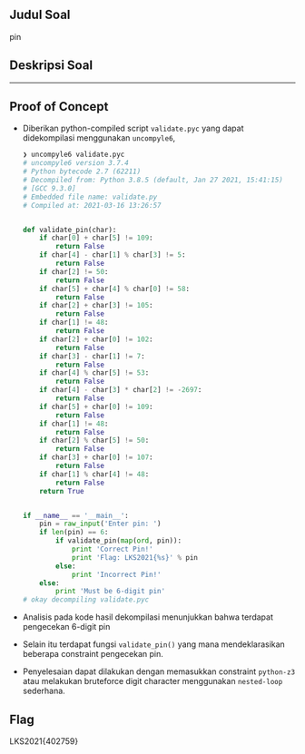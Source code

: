 ## Judul Soal
pin

## Deskripsi Soal

---
## Proof of Concept
- Diberikan python-compiled script `validate.pyc` yang dapat didekompilasi menggunakan `uncompyle6`,

    ```py
    ❯ uncompyle6 validate.pyc
    # uncompyle6 version 3.7.4
    # Python bytecode 2.7 (62211)
    # Decompiled from: Python 3.8.5 (default, Jan 27 2021, 15:41:15) 
    # [GCC 9.3.0]
    # Embedded file name: validate.py
    # Compiled at: 2021-03-16 13:26:57


    def validate_pin(char):
        if char[0] + char[5] != 109:
            return False
        if char[4] - char[1] % char[3] != 5:
            return False
        if char[2] != 50:
            return False
        if char[5] + char[4] % char[0] != 58:
            return False
        if char[2] + char[3] != 105:
            return False
        if char[1] != 48:
            return False
        if char[2] + char[0] != 102:
            return False
        if char[3] - char[1] != 7:
            return False
        if char[4] % char[5] != 53:
            return False
        if char[4] - char[3] * char[2] != -2697:
            return False
        if char[5] + char[0] != 109:
            return False
        if char[1] != 48:
            return False
        if char[2] % char[5] != 50:
            return False
        if char[3] + char[0] != 107:
            return False
        if char[1] % char[4] != 48:
            return False
        return True


    if __name__ == '__main__':
        pin = raw_input('Enter pin: ')
        if len(pin) == 6:
            if validate_pin(map(ord, pin)):
                print 'Correct Pin!'
                print 'Flag: LKS2021{%s}' % pin
            else:
                print 'Incorrect Pin!'
        else:
            print 'Must be 6-digit pin'
    # okay decompiling validate.pyc
    ```
- Analisis pada kode hasil dekompilasi menunjukkan bahwa terdapat pengecekan 6-digit pin
- Selain itu terdapat fungsi `validate_pin()` yang mana mendeklarasikan beberapa constraint pengecekan pin.
- Penyelesaian dapat dilakukan dengan memasukkan constraint `python-z3` atau melakukan bruteforce digit character menggunakan `nested-loop` sederhana.

## Flag

LKS2021{402759}